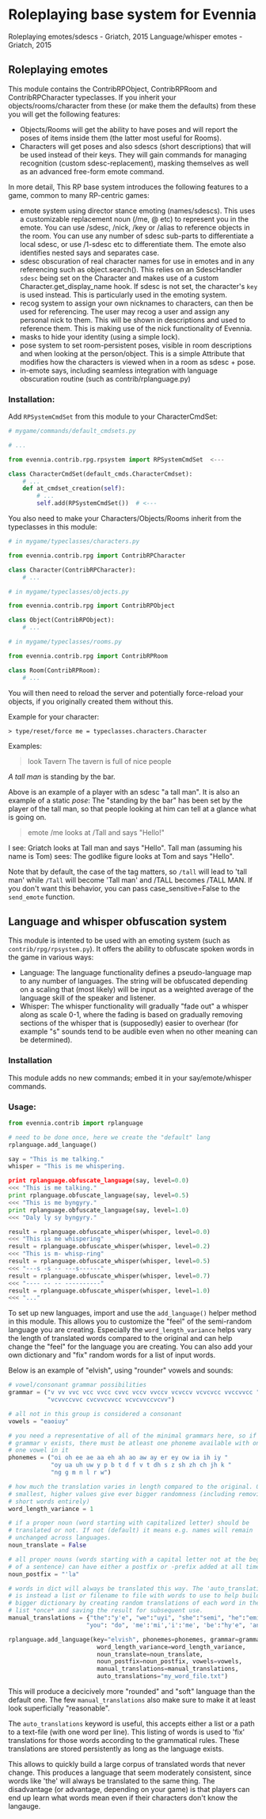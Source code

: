 # Roleplaying base system for Evennia

Roleplaying emotes/sdescs - Griatch, 2015
Language/whisper emotes - Griatch, 2015

## Roleplaying emotes

This module contains the ContribRPObject, ContribRPRoom and
ContribRPCharacter typeclasses.  If you inherit your
objects/rooms/character from these (or make them the defaults) from
these you will get the following features:

- Objects/Rooms will get the ability to have poses and will report
  the poses of items inside them (the latter most useful for Rooms).
- Characters will get poses and also sdescs (short descriptions)
  that will be used instead of their keys. They will gain commands
  for managing recognition (custom sdesc-replacement), masking
  themselves as well as an advanced free-form emote command.

In more detail, This RP base system introduces the following features
to a game, common to many RP-centric games:

- emote system using director stance emoting (names/sdescs).
    This uses a customizable replacement noun (/me, @ etc) to
    represent you in the emote. You can use /sdesc, /nick, /key or
    /alias to reference objects in the room. You can use any
    number of sdesc sub-parts to differentiate a local sdesc, or
    use /1-sdesc etc to differentiate them. The emote also
    identifies nested says and separates case.
- sdesc obscuration of real character names for use in emotes
    and in any referencing such as object.search().  This relies
    on an SdescHandler `sdesc` being set on the Character and
    makes use of a custom Character.get_display_name hook. If
    sdesc is not set, the character's `key` is used instead. This
    is particularly used in the emoting system.
- recog system to assign your own nicknames to characters, can then
    be used for referencing. The user may recog a user and assign
    any personal nick to them. This will be shown in descriptions
    and used to reference them. This is making use of the nick
    functionality of Evennia.
- masks to hide your identity (using a simple lock).
- pose system to set room-persistent poses, visible in room
    descriptions and when looking at the person/object.  This is a
    simple Attribute that modifies how the characters is viewed when
    in a room as sdesc + pose.
- in-emote says, including seamless integration with language
    obscuration routine (such as contrib/rplanguage.py)

### Installation:

Add `RPSystemCmdSet` from this module to your CharacterCmdSet:

```python
# mygame/commands/default_cmdsets.py

# ...

from evennia.contrib.rpg.rpsystem import RPSystemCmdSet  <---

class CharacterCmdSet(default_cmds.CharacterCmdset):
    # ...
    def at_cmdset_creation(self):
        # ...
        self.add(RPSystemCmdSet())  # <---

```

You also need to make your Characters/Objects/Rooms inherit from
the typeclasses in this module:

```python
# in mygame/typeclasses/characters.py

from evennia.contrib.rpg import ContribRPCharacter

class Character(ContribRPCharacter):
    # ...

```

```python
# in mygame/typeclasses/objects.py

from evennia.contrib.rpg import ContribRPObject

class Object(ContribRPObject):
    # ...

```

```python
# in mygame/typeclasses/rooms.py

from evennia.contrib.rpg import ContribRPRoom

class Room(ContribRPRoom):
    # ...

```

You will then need to reload the server and potentially force-reload
your objects, if you originally created them without this.

Example for your character:

    > type/reset/force me = typeclasses.characters.Character


Examples:

> look
Tavern
The tavern is full of nice people

*A tall man* is standing by the bar.

Above is an example of a player with an sdesc "a tall man". It is also
an example of a static *pose*: The "standing by the bar" has been set
by the player of the tall man, so that people looking at him can tell
at a glance what is going on.

> emote /me looks at /Tall and says "Hello!"

I see:
    Griatch looks at Tall man and says "Hello".
Tall man (assuming his name is Tom) sees:
    The godlike figure looks at Tom and says "Hello".

Note that by default, the case of the tag matters, so `/tall` will
lead to 'tall man' while `/Tall` will become 'Tall man' and /TALL
becomes /TALL MAN. If you don't want this behavior, you can pass
case_sensitive=False to the `send_emote` function.


##  Language and whisper obfuscation system

This module is intented to be used with an emoting system (such as
`contrib/rpg/rpsystem.py`). It offers the ability to obfuscate spoken words
in the game in various ways:

- Language: The language functionality defines a pseudo-language map
    to any number of languages.  The string will be obfuscated depending
    on a scaling that (most likely) will be input as a weighted average of
    the language skill of the speaker and listener.
- Whisper: The whisper functionality will gradually "fade out" a
    whisper along as scale 0-1, where the fading is based on gradually
    removing sections of the whisper that is (supposedly) easier to
    overhear (for example "s" sounds tend to be audible even when no other
    meaning can be determined).


### Installation

This module adds no new commands; embed it in your say/emote/whisper commands.

### Usage:

```python
from evennia.contrib import rplanguage

# need to be done once, here we create the "default" lang
rplanguage.add_language()

say = "This is me talking."
whisper = "This is me whispering.

print rplanguage.obfuscate_language(say, level=0.0)
<<< "This is me talking."
print rplanguage.obfuscate_language(say, level=0.5)
<<< "This is me byngyry."
print rplanguage.obfuscate_language(say, level=1.0)
<<< "Daly ly sy byngyry."

result = rplanguage.obfuscate_whisper(whisper, level=0.0)
<<< "This is me whispering"
result = rplanguage.obfuscate_whisper(whisper, level=0.2)
<<< "This is m- whisp-ring"
result = rplanguage.obfuscate_whisper(whisper, level=0.5)
<<< "---s -s -- ---s------"
result = rplanguage.obfuscate_whisper(whisper, level=0.7)
<<< "---- -- -- ----------"
result = rplanguage.obfuscate_whisper(whisper, level=1.0)
<<< "..."

```

To set up new languages, import and use the `add_language()`
helper method in this module. This allows you to customize the
"feel" of the semi-random language you are creating. Especially
the `word_length_variance` helps vary the length of translated
words compared to the original and can help change the "feel" for
the language you are creating. You can also add your own
dictionary and "fix" random words for a list of input words.

Below is an example of "elvish", using "rounder" vowels and sounds:

```python
# vowel/consonant grammar possibilities
grammar = ("v vv vvc vcc vvcc cvvc vccv vvccv vcvccv vcvcvcc vvccvvcc "
           "vcvvccvvc cvcvvcvvcc vcvcvvccvcvv")

# all not in this group is considered a consonant
vowels = "eaoiuy"

# you need a representative of all of the minimal grammars here, so if a
# grammar v exists, there must be atleast one phoneme available with only
# one vowel in it
phonemes = ("oi oh ee ae aa eh ah ao aw ay er ey ow ia ih iy "
            "oy ua uh uw y p b t d f v t dh s z sh zh ch jh k "
            "ng g m n l r w")

# how much the translation varies in length compared to the original. 0 is
# smallest, higher values give ever bigger randomness (including removing
# short words entirely)
word_length_variance = 1

# if a proper noun (word starting with capitalized letter) should be
# translated or not. If not (default) it means e.g. names will remain
# unchanged across languages.
noun_translate = False

# all proper nouns (words starting with a capital letter not at the beginning
# of a sentence) can have either a postfix or -prefix added at all times
noun_postfix = "'la"

# words in dict will always be translated this way. The 'auto_translations'
# is instead a list or filename to file with words to use to help build a
# bigger dictionary by creating random translations of each word in the
# list *once* and saving the result for subsequent use.
manual_translations = {"the":"y'e", "we":"uyi", "she":"semi", "he":"emi",
                      "you": "do", 'me':'mi','i':'me', 'be':"hy'e", 'and':'y'}

rplanguage.add_language(key="elvish", phonemes=phonemes, grammar=grammar,
                         word_length_variance=word_length_variance,
                         noun_translate=noun_translate,
                         noun_postfix=noun_postfix, vowels=vowels,
                         manual_translations=manual_translations,
                         auto_translations="my_word_file.txt")

```

This will produce a decicively more "rounded" and "soft" language than the
default one. The few `manual_translations` also make sure to make it at least
look superficially "reasonable".

The `auto_translations` keyword is useful, this accepts either a
list or a path to a text-file (with one word per line). This listing
of words is used to 'fix' translations for those words according to the
grammatical rules. These translations are stored persistently as long as the
language exists.

This allows to quickly build a large corpus of translated words
that never change. This produces a language that seem moderately
consistent, since words like 'the' will always be translated to the same thing.
The disadvantage (or advantage, depending on your game) is that players can
end up learn what words mean even if their characters don't know the
langauge.
